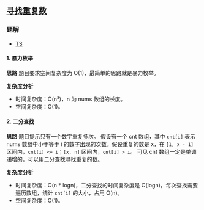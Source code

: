 ## [寻找重复数](https://leetcode.cn/problems/find-the-duplicate-number/)

### 题解
+ [TS](../../ts/384/287.ts)

#### 1. 暴力枚举
**思路**
题目要求空间复杂度为 O(1)，最简单的思路就是暴力枚举。

**复杂度分析**
+ 时间复杂度：O(n²)，n 为 nums 数组的长度。
+ 空间复杂度：O(1)。

#### 2. 二分查找
**思路**
题目提示只有一个数字重复多次。
假设有一个 cnt 数组，其中 `cnt[i]` 表示 nums 数组中小于等于 i 的数字出现的次数。假设重复的数是 x，在 `[1, x - 1]` 区间内，`cnt[i] <= i`；`[x, n]` 区间内，`cnt[i] > i`。
可见 cnt 数组一定是单调递增的，可以用二分查找寻找重复的数。

**复杂度分析**
+ 时间复杂度：O(n * logn)，二分查找的时间复杂度是 O(logn)，每次查找需要遍历数组，统计 `cnt[i]` 的大小，占用 O(n)。
+ 空间复杂度：O(1)。

